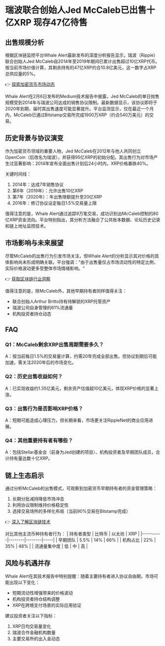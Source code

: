 # 瑞波联合创始人Jed McCaleb已出售十亿XRP 现存47亿待售

## 出售规模分析

根据区块链监控平台Whale Alert最新发布的深度分析报告显示，瑞波（Ripple）联合创始人Jed McCaleb自2014年至2019年期间已累计出售超过10亿XRP代币。按当前市场价值计算，其剩余持有的47亿XRP约合10.8亿美元，这一数字占XRP总供应量的5%。

👉 [探索加密货币市场动态](https://bit.ly/okx_welcome)

Whale Alert在2月6日发布的Medium技术报告中披露，Jed McCaleb的单日抛售规模受到2014年与瑞波公司达成的销售协议限制。最新数据显示，该协议即将于2020年到期，届时其出售速度可能显著提升。平台监测显示，仅在最近一个月内，McCaleb已通过Bitstamp交易所完成1900万XRP（约合540万美元）的交易。

## 历史背景与协议演变

作为加密货币领域的重要人物，Jed McCaleb在2012年与他人共同创立OpenCoin（后改名为瑞波），并获得95亿XRP的初始分配。其出售行为对市场产生过显著影响：2014年宣布全面出售计划后24小时内，XRP价格暴跌40%。

关键时间线：
1. 2014年：达成7年销售协议
2. 第6年（2019年）：允许出售10亿XRP
3. 第7年（2020年）：年出售限额提升至20亿XRP
4. 2016年：修订协议设定每日1.5%交易量上限

值得注意的是，Whale Alert通过追踪9万笔交易，成功识别出McCaleb控制的80亿XRP资金流向。平台特别指出，其分析方法融合了公共账本数据、论坛历史记录和链上地址监控技术。

## 市场影响与未来展望

尽管McCaleb的出售行为引发市场关注，但Whale Alert的分析显示其对价格的具体影响尚未形成明确关联。平台强调："由于出售量仅占市场流动性的特定比例，实际价格波动更多受整体市场情绪影响。"

👉 [获取区块链行业洞察](https://bit.ly/okx_welcome)

值得注意的是，除McCaleb外，其他早期持有者同样值得关注：
- 联合创始人Arthur Britto持有待解锁的XRP托管资产
- 瑞波公司自身管理的61%流通量
- 机构投资者持仓动态

## FAQ

### Q1：McCaleb剩余XRP出售周期需要多久？
A：按当前每日1.5%的交易量计算，约需20年完成全部出售。但协议到期后可能加速，需关注2020年后的市场变化。

### Q2：历史出售收益如何？
A：已实现收益约1.35亿美元，剩余资产估值超10亿美元，体现XRP价格的显著上涨。

### Q3：出售行为是否影响XRP价格？
A：短期可能造成心理压力，但长期来看，市场更关注RippleNet的商业应用进展。

### Q4：其他重要持有者有哪些？
A：包括Stellar基金会（前身为Jed创建的项目）、机构投资者及早期团队成员，合计持有量达数十亿XRP。

## 链上生态启示

通过分析McCaleb的出售模式，可观察到加密货币早期持有者的资金管理策略：
1. 长期分批减持降低市场冲击
2. 利用协议限制维持价格稳定性
3. 选择交易场所的多样化布局（当前90%交易在Bitstamp完成）

👉 [深入了解区块链技术](https://bit.ly/okx_welcome)

对比其他主流币种持有者行为：
| 持有者类型 | 比特币 | 以太坊 | XRP |
|----------|--------|--------|-----|
| 早期团队 | 5.5%   | 14%    | 66% |
| 机构占比 | 22%    | 35%    | 48% |
| 流通量集中度 | 低     | 中     | 高  |

## 风险与机遇并存

Whale Alert在其技术报告中特别提醒：随着主要持有者进入协议自由期，市场可能出现以下变化：
- 短期流动性增强带来的价格波动
- 机构投资者持仓结构调整
- XRP在跨境支付场景的实际应用验证

建议投资者关注以下指标：
1. XRP日均交易量变化
2. 瑞波合作金融机构数量
3. 主要交易所的出入金动态
